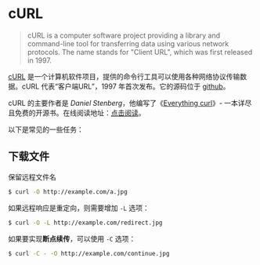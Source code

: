 # cURL

> cURL is a computer software project providing a library and command-line tool for transferring data using various network protocols. The name stands for "Client URL", which was first released in 1997.

[cURL][1] 是一个计算机软件项目，提供的命令行工具可以使用各种网络协议传输数据。cURL 代表“客户端URL”，1997 年首次发布。它的源码位于 [github][3]。

cURL 的主要作者是 *Daniel Stenberg*，他编写了《[Everything curl][2]》- 一本详尽且免费的开源书。在线阅读地址：[点击阅读][4]。

以下是常见的一些任务：

## 下载文件

保留远程文件名

```sh
$ curl -O http://example.com/a.jpg
```

如果远程响应是重定向，则需要增加 `-L` 选项：

```sh
$ curl -O -L http://example.com/redirect.jpg
```

如果要实现**断点续传**，可以使用 `-C` 选项：

```sh
$ curl -C - -O http://example.com/continue.jpg
```

[1]: https://curl.haxx.se/
[2]: https://curl.haxx.se/book.html
[3]: https://github.com/curl/curl
[4]: https://ec.haxx.se/
